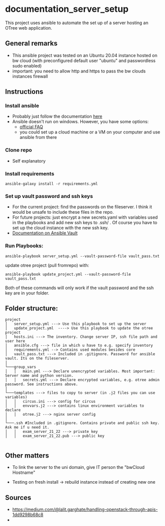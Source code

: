 # documentation_server_setup

This project uses ansible to automate the set up of a server hosting an OTree web application.


## General remarks

- This ansible project was tested on an Ubuntu 20.04 instance hosted on bw cloud (with preconfigured default user "ubuntu" and passwordless
sudo enabled)
- important: you need to allow http and https to pass the bw clouds instances firewall

## Instructions

### Install ansible

- Probably just follow the documentation [here](https://docs.ansible.com/ansible/latest/installation_guide/intro_installation.html#installing-ansible-on-windows)
- Ansible doesn't run on windows. However, you have some options:
  - [official FAQ](https://docs.ansible.com/ansible/latest/user_guide/windows_faq.html#windows-faq-ansible)
  - you could set up a cloud machine or a VM on your computer and use ansible from there

### Clone repo
- Self explanatory

### Install requirements

`ansible-galaxy install -r requirements.yml`

### Set up vault password and ssh keys
- For the current project: find the passwords on the fileserver. I think it would be unsafe to include these files
in the repo.
- For future projects: just encrypt a new secrets.yaml with variables used in the playbooks and add new ssh keys to .ssh/ .
Of course you have to set up the cloud instance with the new ssh key.
- [Documentation on Ansible Vault](https://www.redhat.com/sysadmin/introduction-ansible-vault)

### Run Playbooks:

`ansible-playbook server_setup.yml --vault-password-file vault_pass.txt`

update otree project (pull fromrepo) with:

`ansible-playbook update_project.yml --vault-password-file vault_pass.txt`

Both of these commands will only work if the vault password and the ssh key are in your folder.

## Folder structure:
```
project
│   server_setup.yml ---> Use this playbook to set up the server
│   update_project.yml  ----> Use this playbook to update the otree project
│   hosts.ini ---> The inventory. Change server IP, ssh file path and user here
│   ansible.cfg ---> file in which u have to e.g. specify inventory
│   requirements.yml --> Contains used modules besides core
│   vault_pass.txt ---> Included in .gitignore. Password for ansible vault. Its on the fileserver.
│
└───group_vars
│   │   main.yml ---> Declare unencrypted variables. Most important: Server name and python version.
│   │   secrets.yml ---> Declare encrypted variables, e.g. otree admin password. See instructions above.
│   
└───templates ---> files to copy to server (in .j2 files you can use variables)
│   │   circus.ini ---> config for circus
│   │   envvars.j2 ---> contains linux environment variables to declare
│   │   otree.j2 ---> nginx server config
│
└───.ssh #Included in .gitignore. Contains private and public ssh key. Ask me if u need it.
│   │   exam_server_21_22 ---> private key
│   │   exam_server_21_22.pub ---> public key


```
## Other matters

- To link the server to the uni domain, give IT person the "bwCloud Hostname"

- Testing on fresh install -> rebuild instance instead of creating new one

## Sources

- https://medium.com/@lalit.garghate/handling-openstack-through-apis-1dd9298b68c8
- 
